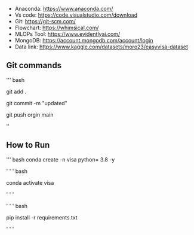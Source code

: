 - Anaconda: https://www.anaconda.com/
- Vs code: https://code.visualstudio.com/download
- Git: https://git-scm.com/
- Flowchart: https://whimsical.com/
- MLOPs Tool: https://www.evidentlyai.com/
- MongoDB: https://account.mongodb.com/account/login
- Data link: https://www.kaggle.com/datasets/moro23/easyvisa-dataset

## Git commands


''' bash


git add .


git commit -m "updated"


git push orgin main


''
## How to Run

''' bash conda create -n visa python= 3.8 -y


' ' ' bash


conda activate visa


' ' '


' ' ' bash


pip install -r requirements.txt


' ' '